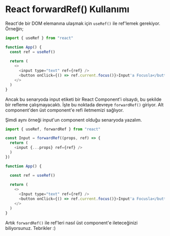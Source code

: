 # React forwardRef() Kullanımı

React'de bir DOM elemanına ulaşmak için `useRef()` ile ref'lemek gerekiyor. Örneğin;

```js
import { useRef } from "react"

function App() {
  const ref = useRef()
  
  return (
    <>
      <input type="text" ref={ref} />
      <button onClick={() => ref.current.focus()}>Input'a Focusla</button>
    </>
  )
}
```

Ancak bu senaryoda input etiketi bir React Component'i olsaydı, bu şekilde bir refleme çalışmayacaktı. İşte bu noktada devreye `forwardRef()` giriyor. Alt component'den üst component'e refi iletmemizi sağlıyor.

Şimdi aynı örneği input'un component olduğu senaryoda yazalım.

```js
import { useRef, forwardRef } from "react"

const Input = forwardRef((props, ref) => {
  return (
    <input {...props} ref={ref} />
  )
})

function App() {

  const ref = useRef()
  
  return (
    <>
      <Input type="text" ref={ref} />
      <button onClick={() => ref.current.focus()}>Input'a Focusla</button>
    </>
  )
}
```

Artık `forwardRef()` ile ref'leri nasıl üst component'e ileteceğinizi biliyorsunuz. Tebrikler :)
